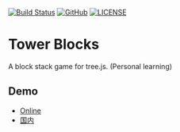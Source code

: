 [![Build Status](https://travis-ci.org/DavidKk/tower-blocks.svg?branch=master)](https://travis-ci.org/DavidKk/tower-blocks)
[![GitHub](https://img.shields.io/github/license/mashape/apistatus.svg)](https://github.com/DavidKk/tower-blocks/blob/master/LICENSE)
[![LICENSE](https://img.shields.io/badge/license-Anti%20996-blue.svg)](https://github.com/996icu/996.ICU/blob/master/LICENSE)

# Tower Blocks

A block stack game for tree.js. (Personal learning)

## Demo

- [Online](https://davidkk.github.io/tower-blocks/)
- [国内](https://david.gitee.io/tower-blocks/)
